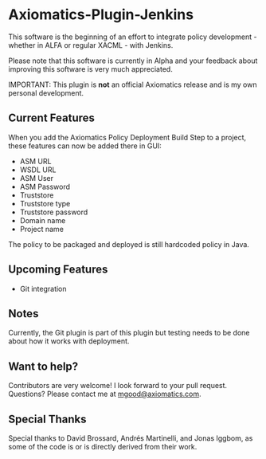# Axiomatics-Plugin-Jenkins

This software is the beginning of an effort to integrate policy development - whether in
ALFA or regular XACML - with Jenkins. 

Please note that this software is currently in Alpha and your feedback about improving this software is very much appreciated.

IMPORTANT: This plugin is **not** an official Axiomatics release and is my own personal development.

## Current Features

When you add the Axiomatics Policy Deployment Build Step to a project, these features can now be added there in GUI:

- ASM URL
- WSDL URL
- ASM User
- ASM Password 
- Truststore
- Truststore type
- Truststore password
- Domain name
- Project name

The policy to be packaged and deployed is still hardcoded policy in Java.

## Upcoming Features

- Git integration

## Notes

Currently, the Git plugin is part of this plugin but testing needs to be done about how it
works with deployment. 

## Want to help?

Contributors are very welcome! I look forward to your pull request. Questions? Please contact me at mgood@axiomatics.com. 

## Special Thanks
Special thanks to David Brossard, Andrés Martinelli, and Jonas Iggbom, as some of the code is or is directly derived from their work. 
